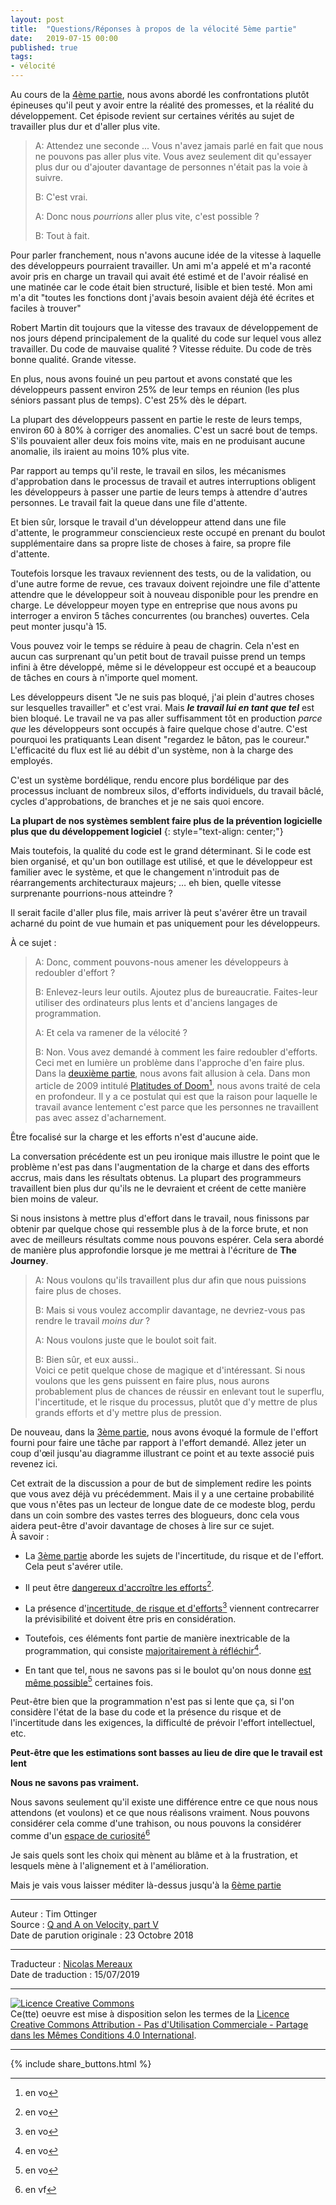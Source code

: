 ```yaml
---
layout: post
title:  "Questions/Réponses à propos de la vélocité 5ème partie"
date:   2019-07-15 00:00
published: true
tags:
- vélocité
---
```


Au cours de la [4ème partie](http://www.les-traducteurs-agiles.org/2019/05/26/questions-reponses-a-propos-de-la-velocite-4eme-partie.html), nous avons abordé les confrontations plutôt épineuses qu'il peut y avoir entre la réalité des promesses, et la réalité du développement. Cet épisode revient sur certaines vérités au sujet de travailler plus dur et d'aller plus vite.

> A: Attendez une seconde ... Vous n'avez jamais parlé en fait que nous ne pouvons pas aller plus vite. Vous avez seulement dit qu'essayer plus dur ou d'ajouter davantage de personnes n'était pas la voie à suivre.  
>
> B: C'est vrai.  
>
> A: Donc nous _pourrions_ aller plus vite, c'est possible ?  
>
> B: Tout à fait.  

Pour parler franchement, nous n'avons aucune idée de la vitesse à laquelle des développeurs pourraient travailler. Un ami m'a appelé et m'a raconté avoir pris en charge un travail qui avait été estimé et de l'avoir réalisé en une matinée car le code était bien structuré, lisible et bien testé. Mon ami m'a dit "toutes les fonctions dont j'avais besoin avaient déjà été écrites et faciles à trouver"

Robert Martin dit toujours que la vitesse des travaux de développement de nos jours dépend principalement de la qualité du code sur lequel vous allez travailler. Du code de mauvaise qualité ? Vitesse réduite. Du code de très bonne qualité. Grande vitesse.

En plus, nous avons fouiné un peu partout et avons constaté que les développeurs passent environ 25% de leur temps en réunion (les plus séniors passant plus de temps). C'est 25% dès le départ.

La plupart des développeurs passent en partie le reste de leurs temps, environ 60 à 80% à corriger des anomalies. C'est un sacré bout de temps. S'ils pouvaient aller deux fois moins vite, mais en ne produisant aucune anomalie, ils iraient au moins 10% plus vite.

Par rapport au temps qu'il reste, le travail en silos, les mécanismes d'approbation dans le processus de travail et autres interruptions obligent les développeurs à passer une partie de leurs temps à attendre d'autres personnes. Le travail fait la queue dans une file d'attente.

Et bien sûr, lorsque le travail d'un développeur attend dans une file d'attente, le programmeur consciencieux reste occupé en prenant du boulot supplémentaire dans sa propre liste de choses à faire, sa propre file d'attente.

Toutefois lorsque les travaux reviennent des tests, ou de la validation, ou d'une autre forme de revue, ces travaux doivent rejoindre une file d'attente attendre que le développeur soit à nouveau disponible pour les prendre en charge. Le développeur moyen type en entreprise que nous avons pu interroger a environ 5 tâches concurrentes (ou branches) ouvertes. Cela peut monter jusqu'à 15.

Vous pouvez voir le temps se réduire à peau de chagrin. Cela n'est en aucun cas surprenant qu'un petit bout de travail puisse prend un temps infini à être développé, même si le développeur est occupé et a beaucoup de tâches en cours à n'importe quel moment.

Les développeurs disent "Je ne suis pas bloqué, j'ai plein d'autres choses sur lesquelles travailler" et c'est vrai. Mais _**le travail lui en tant que tel**_ est bien bloqué. Le travail ne va pas aller suffisamment tôt en production _parce que_ les développeurs sont occupés à faire quelque chose d'autre. C'est pourquoi les pratiquants Lean disent "regardez le bâton, pas le coureur." L'efficacité du flux est lié au débit d'un système, non à la charge des employés.

C'est un système bordélique, rendu encore plus bordélique par des processus incluant de nombreux silos, d'efforts individuels, du travail bâclé, cycles d'approbations, de branches et je ne sais quoi encore.

**La plupart de nos systèmes semblent faire plus de la prévention logicielle plus que du développement logiciel**
{: style="text-align: center;"}

Mais toutefois, la qualité du code est le grand déterminant. Si le code est bien organisé, et qu'un bon outillage est utilisé, et que le développeur est familier avec le système, et que le changement n'introduit pas de réarrangements architecturaux majeurs; … eh bien, quelle vitesse surprenante pourrions-nous atteindre ?

Il serait facile d'aller plus file, mais arriver là peut s'avérer être un travail acharné du point de vue humain et pas uniquement pour les développeurs.

À ce sujet :

> A: Donc, comment pouvons-nous amener les développeurs à redoubler d'effort ?  
>
> B: Enlevez-leurs leur outils. Ajoutez plus de bureaucratie. Faites-leur utiliser des ordinateurs plus lents et d'anciens langages de programmation.  
>
> A: Et cela va ramener de la vélocité ?  
>
> B: Non. Vous avez demandé à comment les faire redoubler d'efforts.
 Ceci met en lumière un problème dans l'approche d'en faire plus. Dans la [deuxième partie](http://www.les-traducteurs-agiles.org/2019/01/29/questions-reponses-a-propos-de-la-velocite-2eme-partie.html), nous avons fait allusion à cela. Dans mon article de 2009 intitulé [Platitudes of Doom](http://agileotter.blogspot.com/2009/08/platitudes-of-doom.html)[^1], nous avons traité de cela en profondeur. Il y a ce postulat qui est que la raison pour laquelle le travail avance lentement c'est parce que les personnes ne travaillent pas avec assez d'acharnement.  

Être focalisé sur la charge et les efforts n'est d'aucune aide.

La conversation précédente est un peu ironique mais illustre le point que le problème n'est pas dans l'augmentation de la charge et dans des efforts accrus, mais dans les résultats obtenus. La plupart des programmeurs travaillent bien plus dur qu'ils ne le devraient et créent de cette manière bien moins de valeur.

Si nous insistons à mettre plus d'effort dans le travail, nous finissons par obtenir par quelque chose qui ressemble plus à de la force brute, et non avec de meilleurs résultats comme nous pouvons espérer. Cela sera abordé de manière plus approfondie lorsque je me mettrai à l'écriture de **The Journey**.

> A: Nous voulons qu'ils travaillent plus dur afin que nous puissions faire plus de choses.  
>
> B: Mais si vous voulez accomplir davantage, ne devriez-vous pas rendre le travail _moins dur_ ?  
>
> A: Nous voulons juste que le boulot soit fait.  
>
> B: Bien sûr, et eux aussi..  
Voici ce petit quelque chose de magique et d'intéressant. Si nous voulons que les gens puissent en faire plus, nous aurons probablement plus de chances de réussir en enlevant tout le superflu, l'incertitude, et le risque du processus, plutôt que d'y mettre de plus grands efforts et d'y mettre plus de pression.  

De nouveau, dans la [3ème partie](http://www.les-traducteurs-agiles.org/2019/04/08/questions-reponses-a-propos-de-la-velocite-3eme-partie.html), nous avons évoqué la formule de l'effort fourni pour faire une tâche par rapport à l'effort demandé. Allez jeter un coup d'œil jusqu'au diagramme illustrant ce point et au texte associé puis revenez ici.

Cet extrait de la discussion a pour de but de simplement redire les points que vous avez déjà vu précédemment. Mais il y a une certaine probabilité que vous n'êtes pas un lecteur de longue date de ce modeste blog, perdu dans un coin sombre des vastes terres des blogueurs, donc cela vous aidera peut-être d'avoir davantage de choses à lire sur ce sujet.  
À savoir :

* La [3ème partie](http://www.les-traducteurs-agiles.org/2019/04/08/questions-reponses-a-propos-de-la-velocite-3eme-partie.html) aborde les sujets de l'incertitude, du risque et de l'effort. Cela peut s'avérer utile.

* Il peut être [dangereux d'accroître les efforts](https://agileotter.blogspot.com/2013/05/increasing-effort-is-unsafe-in-too-many.html)[^1].

* La présence d'[incertitude, de risque et d'efforts](https://agileotter.blogspot.com/2018/03/predictability-as-maturity-or-system.html)[^1] viennent contrecarrer la prévisibilité et doivent être pris en considération.

* Toutefois, ces éléments font partie de manière inextricable de la programmation, qui consiste [majoritairement à réfléchir](https://agileotter.blogspot.com/2014/09/programming-is-mostly-thinking.html)[^1].

* En tant que tel, nous ne savons pas si le boulot qu'on nous donne [est même possible](https://agileotter.blogspot.com/2014/10/preplanning-poker-is-this-story-even.html)[^1] certaines fois.

Peut-être bien que la programmation n'est pas si lente que ça, si l'on considère l'état de la base du code et la présence du risque et de l'incertitude dans les exigences, la difficulté de prévoir l'effort intellectuel, etc.

**Peut-être que les estimations sont basses au lieu de dire que le travail est lent**

**Nous ne savons pas vraiment.**

Nous savons seulement qu'il existe une différence entre ce que nous nous attendons (et voulons) et ce que nous réalisons vraiment. Nous pouvons considérer cela comme d'une trahison, ou nous pouvons la considérer comme d'un [espace de curiosité](http://www.les-traducteurs-agiles.org/2016/10/16/espace-de-curiosite.html)[^2]

Je sais quels sont les choix qui mènent au blâme et à la frustration, et lesquels mène à l'alignement et à l'amélioration.

Mais je vais vous laisser méditer là-dessus jusqu'à la [6ème partie](https://agileotter.blogspot.com/2018/10/q-and-on-velocity-part-vi.html)

[^1]: en vo
[^2]: en vf

---
Auteur : Tim Ottinger  
Source : [Q and A on Velocity, part V](https://agileotter.blogspot.com/2018/10/q-and-on-velocity-part-v.html)  
Date de parution originale : 23 Octobre 2018  

---
Traducteur : [Nicolas Mereaux](http://www.les-traducteurs-agiles.org/traducteurs/)  
Date de traduction : 15/07/2019  

---

<a rel="license" href="http://creativecommons.org/licenses/by-nc-sa/4.0/"><img alt="Licence Creative Commons" style="border-width:0" src="http://i.creativecommons.org/l/by-nc-sa/4.0/88x31.png" /></a><br />Ce(tte) oeuvre est mise à disposition selon les termes de la <a rel="license" href="http://creativecommons.org/licenses/by-nc-sa/4.0/">Licence Creative Commons Attribution - Pas d'Utilisation Commerciale - Partage dans les Mêmes Conditions 4.0 International</a>.

---

{% include share_buttons.html %}
